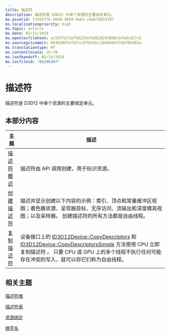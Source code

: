 ```yaml
---
title: 描述符
description: 描述符是 D3D12 中单个资源的主要绑定单元。
ms.assetid: f35b5776-46b0-4659-9e61-c6ebfdb55f87
ms.localizationpriority: high
ms.topic: article
ms.date: 05/31/2018
ms.openlocfilehash: ac59f7bf3af56233ef4d828293898cbfedc427cd
ms.sourcegitcommit: 05483887ef8fccd79543cc1b89495f156702465a
ms.translationtype: HT
ms.contentlocale: zh-CN
ms.lasthandoff: 05/29/2019
ms.locfileid: "66296207"
---
```

# <a name="descriptors"></a>描述符

描述符是 D3D12 中单个资源的主要绑定单元。

## <a name="in-this-section"></a>本部分内容



| 主题                                                       | 描述                                                                                                                                                                                                                                                                                                                                                                               |
|-------------------------------------------------------------|-------------------------------------------------------------------------------------------------------------------------------------------------------------------------------------------------------------------------------------------------------------------------------------------------------------------------------------------------------------------------------------------|
| [描述符概述](descriptors-overview.md)<br/> | 描述符由 API 调用创建，用于标识资源。<br/>                                                                                                                                                                                                                                                                                                                   |
| [创建描述符](creating-descriptors.md)<br/> | 描述并显示创建以下内容的示例：索引、顶点和常量缓冲区视图；着色器资源、呈现器目标、无序访问、流输出和深度模具视图；以及采样器。 创建描述符的所有方法都是自由线程。<br/>                                                                                                                             |
| [复制描述符](copying-descriptors.md)<br/>   | 设备接口上的 [ID3D12Device::CopyDescriptors](/windows/desktop/api/d3d12/nf-d3d12-id3d12device-copydescriptors) 和 [ID3D12Device::CopyDescriptorsSimple](/windows/desktop/api/d3d12/nf-d3d12-id3d12device-copydescriptorssimple) 方法使用 CPU 立即复制描述符   。 只要 CPU 或 GPU 上的多个线程不执行任何可能存在冲突的写入，就可以将它们称为自由线程。<br/> |



 

## <a name="related-topics"></a>相关主题

<dl> <dt>

[描述符堆](descriptor-heaps.md)
</dt> <dt>

[描述符表](descriptor-tables.md)
</dt> <dt>

[资源绑定](resource-binding.md)
</dt> <dt>

[根签名](root-signatures.md)
</dt> </dl>

 

 





